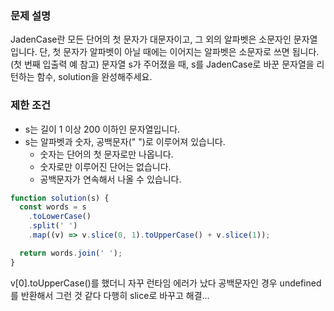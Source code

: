 ### 문제 설명

JadenCase란 모든 단어의 첫 문자가 대문자이고, 그 외의 알파벳은 소문자인 문자열입니다. 단, 첫 문자가 알파벳이 아닐 때에는 이어지는 알파벳은 소문자로 쓰면 됩니다. (첫 번째 입출력 예 참고)
문자열 s가 주어졌을 때, s를 JadenCase로 바꾼 문자열을 리턴하는 함수, solution을 완성해주세요.

### 제한 조건

- s는 길이 1 이상 200 이하인 문자열입니다.
- s는 알파벳과 숫자, 공백문자(" ")로 이루어져 있습니다.
  - 숫자는 단어의 첫 문자로만 나옵니다.
  - 숫자로만 이루어진 단어는 없습니다.
  - 공백문자가 연속해서 나올 수 있습니다.

```js
function solution(s) {
  const words = s
    .toLowerCase()
    .split(' ')
    .map((v) => v.slice(0, 1).toUpperCase() + v.slice(1));

  return words.join(' ');
}
```

v[0].toUpperCase()를 했더니 자꾸 런타임 에러가 났다
공백문자인 경우 undefined를 반환해서 그런 것 같다
다행히 slice로 바꾸고 해결...
